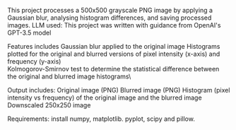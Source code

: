 This project processes a 500x500 grayscale PNG image by applying a Gaussian blur, analysing histogram differences, and saving processed images.
LLM used: This project was written with guidance from OpenAI's GPT-3.5 model

Features includes
Gaussian blur applied to the original image
Histograms plotted for the original and blurred versions of pixel intensity (x-axis) and frequency (y-axis)\
Kolmogorov-Smirnov test to determine the statistical difference between the original and blurred image histograms\

Output includes:
Original image (PNG)
Blurred image (PNG)
Histogram (pixel intensity vs frequency) of the original image and the blurred image\
Downscaled 250x250 image

Requirements:
install numpy, matplotlib. pyplot, scipy and pillow.
